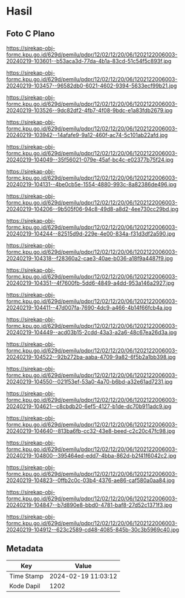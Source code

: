 # Hasil

## Foto C Plano

https://sirekap-obj-formc.kpu.go.id/629d/pemilu/pdpr/12/02/12/20/06/1202122006003-20240219-103601--b53aca3d-77da-4b1a-83cd-51c54f5c893f.jpg

https://sirekap-obj-formc.kpu.go.id/629d/pemilu/pdpr/12/02/12/20/06/1202122006003-20240219-103457--96582db0-6021-4602-9394-5633ecf99b21.jpg

https://sirekap-obj-formc.kpu.go.id/629d/pemilu/pdpr/12/02/12/20/06/1202122006003-20240219-103526--9dc82df2-4fb7-4f08-9bdc-e1a83fdb2679.jpg

https://sirekap-obj-formc.kpu.go.id/629d/pemilu/pdpr/12/02/12/20/06/1202122006003-20240219-103942--14afafe9-9a12-460f-ac74-5c101ab22afd.jpg

https://sirekap-obj-formc.kpu.go.id/629d/pemilu/pdpr/12/02/12/20/06/1202122006003-20240219-104049--35f56021-079e-45af-bc4c-e02377b75f24.jpg

https://sirekap-obj-formc.kpu.go.id/629d/pemilu/pdpr/12/02/12/20/06/1202122006003-20240219-104131--4be0cb5e-1554-4880-993c-8a82386de496.jpg

https://sirekap-obj-formc.kpu.go.id/629d/pemilu/pdpr/12/02/12/20/06/1202122006003-20240219-104206--9b505f06-94c8-49d8-a8d2-4ee730cc29bd.jpg

https://sirekap-obj-formc.kpu.go.id/629d/pemilu/pdpr/12/02/12/20/06/1202122006003-20240219-104244--82515d9d-229e-4e00-834a-f31d3df2a590.jpg

https://sirekap-obj-formc.kpu.go.id/629d/pemilu/pdpr/12/02/12/20/06/1202122006003-20240219-104318--f28360a2-cae3-40ae-b036-a18f9a4487f9.jpg

https://sirekap-obj-formc.kpu.go.id/629d/pemilu/pdpr/12/02/12/20/06/1202122006003-20240219-104351--4f7600fb-5dd6-4849-a4dd-953a146a2927.jpg

https://sirekap-obj-formc.kpu.go.id/629d/pemilu/pdpr/12/02/12/20/06/1202122006003-20240219-104411--47d007fa-7690-4dc9-a466-4b14f66fcb4a.jpg

https://sirekap-obj-formc.kpu.go.id/629d/pemilu/pdpr/12/02/12/20/06/1202122006003-20240219-104449--acd03b15-2cdd-43a3-a2a6-48c67ea26d3a.jpg

https://sirekap-obj-formc.kpu.go.id/629d/pemilu/pdpr/12/02/12/20/06/1202122006003-20240219-104522--92b272ba-aaba-4709-9a82-6f5b2a1bb398.jpg

https://sirekap-obj-formc.kpu.go.id/629d/pemilu/pdpr/12/02/12/20/06/1202122006003-20240219-104550--021f53ef-53a0-4a70-b6bd-a32e61ad7231.jpg

https://sirekap-obj-formc.kpu.go.id/629d/pemilu/pdpr/12/02/12/20/06/1202122006003-20240219-104621--c8cbdb20-6ef5-4127-b1de-dc70b911adc9.jpg

https://sirekap-obj-formc.kpu.go.id/629d/pemilu/pdpr/12/02/12/20/06/1202122006003-20240219-104640--813ba6fb-cc32-43e8-beed-c2c20c47fc98.jpg

https://sirekap-obj-formc.kpu.go.id/629d/pemilu/pdpr/12/02/12/20/06/1202122006003-20240219-104800--395464ed-edd7-4bba-862d-b2f41f6042c2.jpg

https://sirekap-obj-formc.kpu.go.id/629d/pemilu/pdpr/12/02/12/20/06/1202122006003-20240219-104823--0ffb2c0c-03b4-4376-ae86-caf580a0aa84.jpg

https://sirekap-obj-formc.kpu.go.id/629d/pemilu/pdpr/12/02/12/20/06/1202122006003-20240219-104847--b7d890e8-bbd0-4781-baf8-27d52c1371f3.jpg

https://sirekap-obj-formc.kpu.go.id/629d/pemilu/pdpr/12/02/12/20/06/1202122006003-20240219-104912--623c2589-cd48-4085-845b-30c3b5969c40.jpg


## Metadata

| Key        | Value               |
| ---------- | ------------------- |
| Time Stamp | 2024-02-19 11:03:12 |
| Kode Dapil | 1202                |



